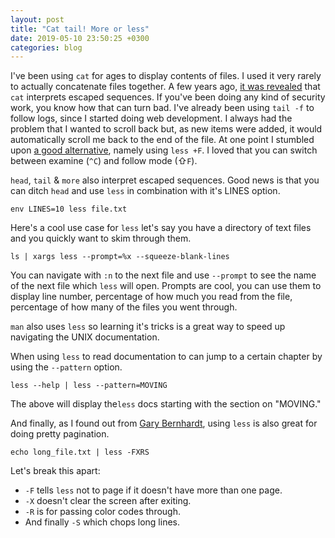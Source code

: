 ```yaml
---
layout: post
title: "Cat tail! More or less"
date: 2019-05-10 23:50:25 +0300
categories: blog
---
```


I've been using `cat` for ages to display contents of files. I used it very rarely to actually concatenate files together.
A few years ago, [it was revealed](http://www.openwall.com/lists/oss-security/2015/09/17/5) that `cat` interprets escaped sequences. If you've been doing any kind of security work, you know how that can turn bad.
I've already been using `tail -f` to follow logs, since I started doing web development. I always had the problem that I wanted to scroll back but, as new items were added, it would automatically scroll me back to the end of the file.
At one point I stumbled upon [a good alternative](https://www.linux.com/community/blogs/129-servers/30056), namely using `less +F`. I loved that you can switch between examine (`^C`) and follow mode (⇧`F`).

<!--more-->

`head`, `tail` & `more` also interpret escaped sequences. Good news is that you can ditch `head` and use `less` in combination with it's LINES option.

`env LINES=10 less file.txt`

Here's a cool use case for `less` let's say you have a directory of text files and you quickly want to skim through them.

`ls | xargs less --prompt=%x --squeeze-blank-lines`

You can navigate with `:n` to the next file and use `--prompt` to see the name of the next file which `less` will open. Prompts are cool, you can use them to display line number, percentage of how much you read from the file, percentage of how many of the files you went through.

`man` also uses `less` so learning it's tricks is a great way to speed up navigating the UNIX documentation.

When using `less` to read documentation to can jump to a certain chapter by using the `--pattern` option.

`less --help | less --pattern=MOVING`

The above will display the`less` docs starting with the section on "MOVING."

And finally, as I found out from [Gary Bernhardt](https://www.destroyallsoftware.com/screencasts/catalog/pretty-git-logs), using `less` is also great for doing pretty pagination.

`echo long_file.txt | less -FXRS`

Let's break this apart:
- `-F` tells `less` not to page if it doesn't have more than one page.
- `-X` doesn't clear the screen after exiting.
- `-R` is for passing color codes through.
- And finally `-S` which chops long lines.
